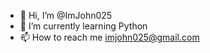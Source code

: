 - 👋 Hi, I’m @ImJohn025
- 🌱 I’m currently learning Python
- 📫 How to reach me imjohn025@gmail.com

<!---
ImJohn025/ImJohn025 is a ✨ special ✨ repository because its `README.md` (this file) appears on your GitHub profile.
You can click the Preview link to take a look at your changes.
--->
